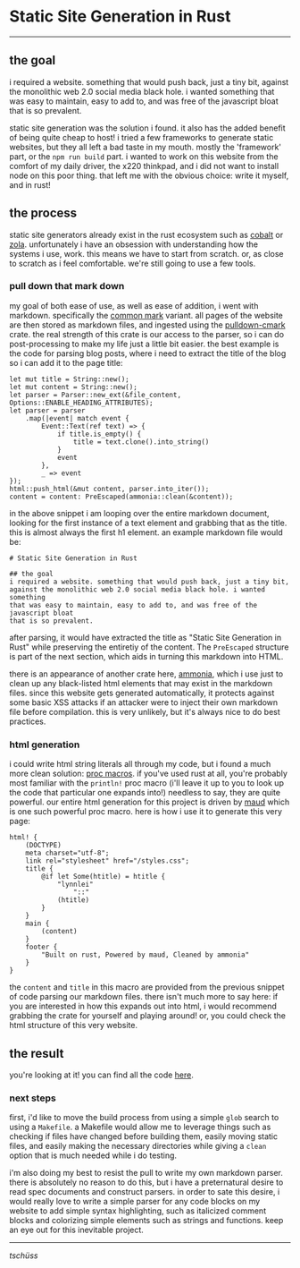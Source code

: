 # Static Site Generation in Rust
---
## the goal
i required a website. something that would push back, just a tiny bit,
against the monolithic web 2.0 social media black hole. i wanted something
that was easy to maintain, easy to add to, and was free of the javascript bloat
that is so prevalent. 

static site generation was the solution i found. it also has the added benefit of
being quite cheap to host! i tried a few frameworks to generate static websites,
but they all left a bad taste in my mouth. mostly the 'framework' part, or the
`npm run build` part. i wanted to work on this website from the comfort of my
daily driver, the x220 thinkpad, and i did not want to install node on this poor
thing. that left me with the obvious choice: write it myself, and in rust!

## the process
static site generators already exist in the rust ecosystem such as
[cobalt](https://cobalt-org.github.io/#) or [zola](https://getzola.org#). unfortunately
i have an obsession with understanding how the systems i use, work. this means we have to 
start from scratch. or, as close to scratch as i feel comfortable. we're still going to use
a few tools.

### pull down that mark down
my goal of both ease of use, as well as ease of addition, i went with markdown. specifically the
[common mark](https://commonmark.org#) variant. all pages of the website are then stored as
markdown files, and ingested using the
[pulldown-cmark](https://docs.rs/pulldown-cmark/latestl/pulldown_cmark/index.html#) crate. the 
real strength of this crate is our access to the parser, so i can do post-processing to make
my life just a little bit easier. the best example is the code for parsing blog posts, where i need
to extract the title of the blog so i can add it to the page title:
```
let mut title = String::new();
let mut content = String::new();
let parser = Parser::new_ext(&file_content, Options::ENABLE_HEADING_ATTRIBUTES);
let parser = parser
    .map(|event| match event {
        Event::Text(ref text) => {
            if title.is_empty() {
                title = text.clone().into_string()
            }
            event
        },
        _ => event
});
html::push_html(&mut content, parser.into_iter());
content = content: PreEscaped(ammonia::clean(&content));
```
in the above snippet i am looping over the entire markdown document, looking for the first instance
of a text element and grabbing that as the title. this is almost always the first h1 element. an
example markdown file would be:
```
# Static Site Generation in Rust

## the goal
i required a website. something that would push back, just a tiny bit,
against the monolithic web 2.0 social media black hole. i wanted something
that was easy to maintain, easy to add to, and was free of the javascript bloat
that is so prevalent. 
```
after parsing, it would have extracted the title as "Static Site Generation in Rust" while preserving the entiretiy of
the content. The `PreEscaped` structure is part of the next section, which aids in turning this
markdown into HTML.

there is an appearance of another crate here, 
[ammonia](https://docs.rs/ammonia/latest/ammonia.index.html#), which i use just to clean up any
black-listed html elements that may exist in the markdown files. since this website gets generated
automatically, it protects against some basic XSS attacks if an attacker were to inject their own
markdown file before compilation. this is very unlikely, but it's always nice to do best practices.
### html generation
i could write html string literals all through my code, but i found a much more clean
solution: 
[proc macros](https://doc.rust-lang.org/reference/procedural-macros.html#).
if you've used rust at all, you're probably most familiar with the `println!` proc macro
(i'll leave it up to you to look up the code that particular one expands into!) needless
to say, they are quite powerful. our entire html generation for this project is driven by
[maud](https://maud.lambda.xyz#) which is one such powerful proc macro. here is how i use it
to generate this very page:
```
html! {
    (DOCTYPE)
    meta charset="utf-8";
    link rel="stylesheet" href="/styles.css";
    title {
        @if let Some(htitle) = htitle {
            "lynnlei"
                "::"
            (htitle)
        }
    }
    main {
        (content)
    }
    footer {
        "Built on rust, Powered by maud, Cleaned by ammonia"
    }
}
```
the `content` and `title` in this macro are provided from the previous snippet of code parsing
our markdown files. there isn't much more to say here: if you are interested in how this expands
out into html, i would recommend grabbing the crate for yourself and playing around! or, you could
check the html structure of this very website.

## the result
you're looking at it! you can find all the code [here](https://github.com/1ynn1ei/lynnlei.git#).

### next steps
first, i'd like to move the build process from using a simple `glob` search to using a `Makefile`.
a Makefile would allow me to leverage things such as checking if files have changed before building
them, easily moving static files, and easily making the necessary directories while giving a `clean`
option that is much needed while i do testing.

i'm also doing my best to resist the pull to write my own markdown parser. there is absolutely no
reason to do this, but i have a preternatural desire to read spec documents and construct parsers.
in order to sate this desire, i would really love to write a simple parser for any code blocks on
my website to add simple syntax highlighting, such as italicized comment blocks and colorizing simple
elements such as strings and functions. keep an eye out for this inevitable project.

---
_tschüss_
